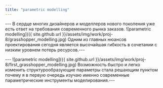 ```yaml
---
title: "parametric modelling"
---
```

--- В сердце многих дизайнеров и моделлеров нового поколения уже есть ответ на требования современного рынка заказов.
![parametric modelling]({{ site.github.url }}/assets/img/work/proj-8/grasshopper_modelling.jpg)
Одним из главных нюансов проектирования сегодня является высочайшая гибкость в сочетании с низким уровнем потерь ресурсов.---


--- ![parametric modelling]({{ site.github.url }}/assets/img/work/proj-8/first_grasshopper_modelling.jpg)
Возможность быстро и легко изменить структурообразующие параметры стала решающим пунктом почему я в первую очередь изучаю именно современные параметрические инструменты моделирования.---
